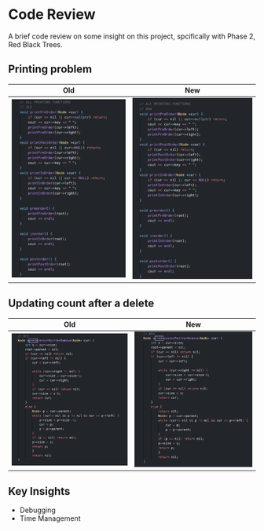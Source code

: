 
# Code Review

A brief code review on some insight on this project, spcifically with Phase 2, Red Black Trees.

## Printing problem
Old            |  New
:-------------------------:|:-------------------------:
![](https://github.com/danetsao/CS201-Data-Structures-Library/blob/main/Code-Review/Images/OldPrint.png)  |  ![](https://github.com/danetsao/CS201-Data-Structures-Library/blob/main/Code-Review/Images/NewPrint.png)


## Updating count after a delete
Old            |  New
:-------------------------:|:-------------------------:
![](https://github.com/danetsao/CS201-Data-Structures-Library/blob/main/Code-Review/Images/OldPredPointRemove.png)  |  ![](https://github.com/danetsao/CS201-Data-Structures-Library/blob/main/Code-Review/Images/NewPredPointRemove.png)

## Key Insights
 - Debugging
 - Time Management
